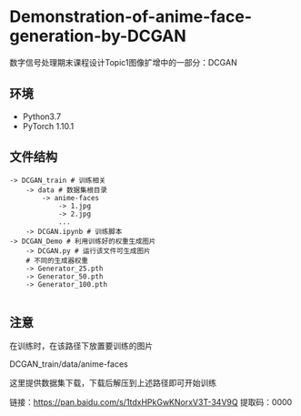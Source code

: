 # Demonstration-of-anime-face-generation-by-DCGAN
数字信号处理期末课程设计Topic1图像扩增中的一部分：DCGAN

## 环境

* Python3.7
* PyTorch 1.10.1


## 文件结构

```shell
-> DCGAN_train # 训练相关
	-> data # 数据集根目录
		-> anime-faces
			-> 1.jpg
			-> 2.jpg
			...
	-> DCGAN.ipynb # 训练脚本
-> DCGAN_Demo # 利用训练好的权重生成图片
	-> DCGAN.py # 运行该文件可生成图片
	# 不同的生成器权重
	-> Generator_25.pth
	-> Generator_50.pth
	-> Generator_100.pth
	
```
## 注意

在训练时，在该路径下放置要训练的图片

DCGAN_train/data/anime-faces

这里提供数据集下载，下载后解压到上述路径即可开始训练

链接：https://pan.baidu.com/s/1tdxHPkGwKNorxV3T-34V9Q 
提取码：0000
